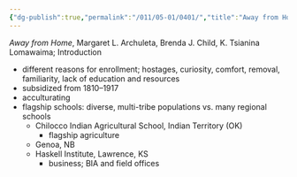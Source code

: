 ```yaml
---
{"dg-publish":true,"permalink":"/011/05-01/0401/","title":"Away from Home","tags":["ETHNS350"],"noteIcon":"1","created":"2024-09-26T13:45:04.155-07:00","updated":"2024-09-26T15:29:25.892-07:00"}
---
```


*Away from Home*, Margaret L. Archuleta, Brenda J. Child, K. Tsianina Lomawaima; Introduction

- different reasons for enrollment; hostages, curiosity, comfort, removal, familiarity, lack of education and resources
- subsidized from 1810–1917
- acculturating
- flagship schools: diverse, multi-tribe populations vs. many regional schools
	- Chilocco Indian Agricultural School, Indian Territory (OK)
		- flagship agriculture
	- Genoa, NB
	- Haskell Institute, Lawrence, KS
		- business; BIA and field offices